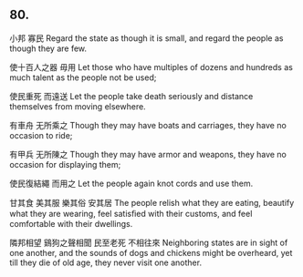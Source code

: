 ## 80.

小邦
寡民
Regard the state as though it is small,
and regard the people as though they are few.

使十百人之器
毋用
Let those who have multiples of dozens and hundreds
as much talent as the people
not be used;

使民重死
而遠送
Let the people take death seriously
and distance themselves from moving elsewhere.

有車舟
无所乘之
Though they may have boats and carriages,
they have no occasion to ride;

有甲兵
无所陳之
Though they may have armor and weapons,
they have no occasion for displaying them;

使民復結繩
而用之
Let the people again knot cords
and use them.

甘其食
美其服
樂其俗
安其居
The people relish what they are eating,
beautify what they are wearing,
feel satisﬁed with their customs,
and feel comfortable with their dwellings.

隣邦相望
鷄狗之聲相聞
民至老死
不相往來
Neighboring states are in sight of one another,
and the sounds of dogs and chickens might be overheard,
yet till they die of old age,
they never visit one another.
